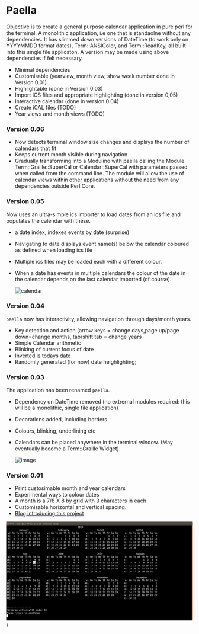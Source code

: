 # Paella

Objective is to create a general purpose calendar application in pure perl for the terminal.  A monolithic application, i.e one that is standaolne without any dependencies.  It has  slimmed down versions of DateTime (to work only on YYYYMMDD format dates), Term::ANSIColor, and Term::ReadKey, all built into this single file applicaton.  A version may be made using above dependencies if felt necessary.

* Minimal dependencies
* Customisable (yearview, month view, show week number done in Version 0.01)
* Highlightable (done in Version 0.03)
* Import ICS files and appropriate highlighting (done in version 0,05)
* Interactive calendar  (done in version 0.04)
* Create iCAL files (TODO)
* Year views and month views (TODO)

### Version 0.06

* Now detects terminal window size changes and displays the number of calendars that fit
* Keeps current month visible during navigation
* Gradually transforming into a Modulino with paella calling the Module Term::Graille::SuperCal or Calendar::SuperCal with parameters passed when called from the command line. The module will allow the use of calendar views within other applications without the need from any dependencies outside Perl Core.

### Version 0.05

Now uses an ultra-simple ics importer to load dates from an ics file and populates the calendar with these.

* a date index, indexes events by date (surprise)
* Navigating to date displays event name(s) below the calendar coloured as defined when loading ics file
* Multiple ics files may be loaded each with a different colour.
* When a date has events in multiple calendars the colour of the date in the calendar depends on the last calendar imported (of course).

  ![calendar](https://github.com/saiftynet/Calendar/assets/34284663/7a8df133-2a94-46f1-a67f-2fe864c13c2c)



### Version 0.04

`paella` now has interactivity, allowing navigation through days/month years.

* Key detection and action (arrow keys = change days,page up/page down=change months, tab/shift tab = change years
* Simple Calendar arithmetic
* Blinking of current focus of date
* Inverted is todays date
* Randomly generated (for now) date heighlighting;
 
### Version 0.03

The application has been renamed `paella`.

* Dependency on DateTime removed (no extrernal modules required: this will be a monolithic, single file application)
* Decorations added, including borders
* Colours, blinking, underlining etc
* Calendars can be placed anywhere in the terminal window. (May eventually become a Term::Graille Widget)


  ![image](https://github.com/saiftynet/Calendar/assets/34284663/c00a2841-755a-44e8-a896-24cbfaec07b5)

  

### Version 0.01

* Print custosimable month and year calendars
* Experimental ways to colour dates
* A month is a 7/8 X 8 by grid with 3 characters in each
* Customisable horizontal and vertical spacing.
* [Blog introducing this project](https://blogs.perl.org/users/saif/2024/05/making-a-super-cal-if-rage-will-stick-ex-paella-down-us.html)

![Version 0.01](https://github.com/saiftynet/dummyrepo/blob/main/Calendar/cal%20v0.01.png))


